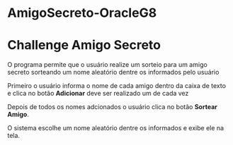 # AmigoSecreto-OracleG8
<h1>Challenge Amigo Secreto</h1>
<p>O programa permite que o usuário realize um sorteio para um amigo secreto sorteando um nome aleatório dentre os informados pelo usuário</p>
<p>Primeiro o usuário informa o nome de cada amigo dentro da caixa de texto e clica no botão <strong>Adicionar</strong> deve ser realizado um de cada vez </p>
<p>Depois de todos os nomes adcionados o usuário clica no botão <strong>Sortear Amigo</strong>.</p>
<p>O sistema escolhe um nome aleatório dentre os informados e exibe ele na tela.</p>
